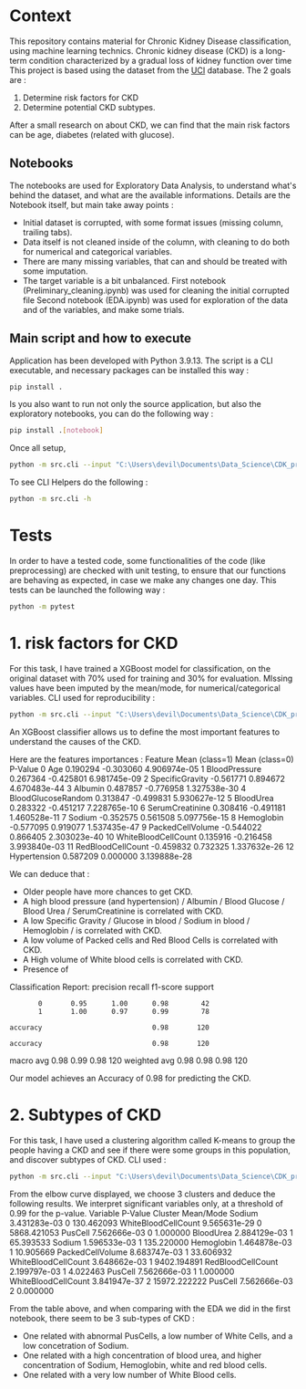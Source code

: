 # Context
This repository contains material for Chronic Kidney Disease classification, using machine learning technics. 
Chronic kidney disease (CKD) is a long-term condition characterized by a gradual loss of kidney function over time
This project is based using the dataset from the [UCI](https://archive.ics.uci.edu/dataset/336/chronic+kidney+disease) database.
The 2 goals are :
1. Determine risk factors for CKD
2. Determine potential CKD subtypes.

After a small research on about CKD, we can find that the main risk factors can be age, diabetes (related with glucose).


## Notebooks
The notebooks are used for Exploratory Data Analysis, to understand what's behind the dataset, and what are the available informations.
Details are the Notebook itself, but main take away points :
- Initial dataset is corrupted, with some format issues (missing column, trailing tabs).
- Data itself is not cleaned inside of the column, with cleaning to do both for numerical and categorical variables.
- There are many missing variables, that can and should be treated with some imputation.
- The target variable is a bit unbalanced.
First notebook (Preliminary_cleaning.ipynb) was used for cleaning the initial corrupted file
Second notebook (EDA.ipynb) was used for exploration of the data and of the variables, and make some trials.

## Main script and how to execute
Application has been developed with Python 3.9.13.
The script is a CLI executable, and necessary packages can be installed this way :
```bash
pip install .
```

Is you also want to run not only the source application, but also the exploratory notebooks, you can do the following way :
```bash
pip install .[notebook]
```


Once all setup,
```bash
python -m src.cli --input "C:\Users\devil\Documents\Data_Science\CDK_project\01.RAW_DATA\Chronic_Kidney_Disease\chronic_kidney_disease_full.xlsx" -t "Class" -a "classification"
```

To see CLI Helpers do the following :
```bash
python -m src.cli -h
```

# Tests
In order to have a tested code, some functionalities of the code (like preprocessing) are checked with unit testing, to ensure that our functions are behaving as expected, in case we make any changes one day.
This tests can be launched the following way :

```bash
python -m pytest
```

# 1. risk factors for CKD 
For this task, I have trained a XGBoost model for classification, on the original dataset with 70% used for training and 30% for evaluation. MIssing values have been imputed by the mean/mode, for numerical/categorical variables.
CLI used for reproducibility :
```bash
python -m src.cli --input "C:\Users\devil\Documents\Data_Science\CDK_project\01.RAW_DATA\Chronic_Kidney_Disease\chronic_kidney_disease_full.xlsx" -t "Class" -a "classification"
```
An XGBoost classifier allows us to define the most important features to understand the causes of the CKD.



Here are the features importances :
                Feature  Mean (class=1)  Mean (class=0)       P-Value
0                   Age        0.190294       -0.303060  4.906974e-05
1         BloodPressure        0.267364       -0.425801  6.981745e-09
2       SpecificGravity       -0.561771        0.894672  4.670483e-44
3               Albumin        0.487857       -0.776958  1.327538e-30
4    BloodGlucoseRandom        0.313847       -0.499831  5.930627e-12
5             BloodUrea        0.283322       -0.451217  7.228765e-10
6       SerumCreatinine        0.308416       -0.491181  1.460528e-11
7                Sodium       -0.352575        0.561508  5.097756e-15
8            Hemoglobin       -0.577095        0.919077  1.537435e-47
9      PackedCellVolume       -0.544022        0.866405  2.303023e-40
10  WhiteBloodCellCount        0.135916       -0.216458  3.993840e-03
11    RedBloodCellCount       -0.459832        0.732325  1.337632e-26
12         Hypertension        0.587209        0.000000  3.139888e-28


We can deduce that :
- Older people have more chances to get CKD.
- A high blood pressure (and hypertension) / Albumin / Blood Glucose / Blood Urea / SerumCreatinine  is correlated with CKD.
- A low Specific Gravity / Glucose in blood / Sodium in blood / Hemoglobin / is correlated with CKD.
- A low volume of Packed cells and Red Blood Cells is correlated with CKD.
- A High volume of White blood cells is correlated with CKD.
- Presence of 



Classification Report:
              precision    recall  f1-score   support

           0       0.95      1.00      0.98        42
           1       1.00      0.97      0.99        78

    accuracy                           0.98       120

    accuracy                           0.98       120
   macro avg       0.98      0.99      0.98       120
weighted avg       0.98      0.98      0.98       120

Our model achieves an Accuracy of 0.98 for predicting the CKD.


# 2. Subtypes of CKD
For this task, I have used a clustering algorithm called K-means to group the people having a CKD and see if there were some groups in this population, and discover subtypes of CKD.
CLI used :
```bash
python -m src.cli --input "C:\Users\devil\Documents\Data_Science\CDK_project\01.RAW_DATA\Chronic_Kidney_Disease\chronic_kidney_disease_full.xlsx" -t "Class" -a "clustering"
```

From the elbow curve displayed, we choose 3 clusters and deduce the following results. We interpret significant variables only, at a threshold of 0.99 for the p-value.
               Variable       P-Value Cluster     Mean/Mode
                Sodium  3.431283e-03       0    130.462093
   WhiteBloodCellCount  9.565631e-29       0   5868.421053
               PusCell  7.562666e-03       0      1.000000
             BloodUrea  2.884129e-03       1     65.393533
                Sodium  1.596533e-03       1    135.220000
            Hemoglobin  1.464878e-03       1     10.905669
      PackedCellVolume  8.683747e-03       1     33.606932
   WhiteBloodCellCount  3.648662e-03       1   9402.194891
     RedBloodCellCount  2.199797e-03       1      4.022463
               PusCell  7.562666e-03       1      1.000000
   WhiteBloodCellCount  3.841947e-37       2  15972.222222
               PusCell  7.562666e-03       2      0.000000

From the table above, and when comparing with the EDA we did in the first notebook, there seem to be 3 sub-types of CKD :

- One related with abnormal PusCells, a low number of White Cells, and a low concetration of Sodium.
- One related with a high concentration of blood urea, and higher concentration of Sodium, Hemoglobin, white and red blood cells.
- One related with a very low number of White Blood cells.

